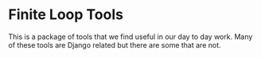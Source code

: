 Finite Loop Tools
=================
This is a package of tools that we find useful in our day to day work. Many of
these tools are Django related but there are some that are not.
